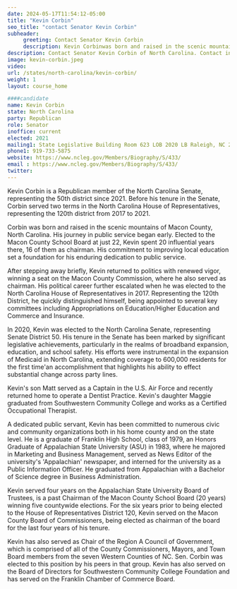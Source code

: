 ```yaml
---
date: 2024-05-17T11:54:12-05:00
title: "Kevin Corbin"
seo_title: "contact Senator Kevin Corbin"
subheader:
     greeting: Contact Senator Kevin Corbin
     description: Kevin Corbinwas born and raised in the scenic mountains of Macon County, North Carolina. He is a Republican member of the North Carolina Senate, representing the 50th district since 2021.
description: Contact Senator Kevin Corbin of North Carolina. Contact information for Kevin Corbin includes email address, phone number, and mailing address.
image: kevin-corbin.jpeg
video:
url: /states/north-carolina/kevin-corbin/
weight: 1
layout: course_home

####candidate
name: Kevin Corbin
state: North Carolina
party: Republican
role: Senator
inoffice: current
elected: 2021
mailing1: State Legislative Building Room 623 LOB 2020 LB Raleigh, NC 27603-2808
phone1: 919-733-5875
website: https://www.ncleg.gov/Members/Biography/S/433/
email : https://www.ncleg.gov/Members/Biography/S/433/
twitter:
---
```

Kevin Corbin is a Republican member of the North Carolina Senate, representing the 50th district since 2021. Before his tenure in the Senate, Corbin served two terms in the North Carolina House of Representatives, representing the 120th district from 2017 to 2021.

Corbin was born and raised in the scenic mountains of Macon County, North Carolina. His journey in public service began early. Elected to the Macon County School Board at just 22, Kevin spent 20 influential years there, 16 of them as chairman. His commitment to improving local education set a foundation for his enduring dedication to public service.

After stepping away briefly, Kevin returned to politics with renewed vigor, winning a seat on the Macon County Commission, where he also served as chairman. His political career further escalated when he was elected to the North Carolina House of Representatives in 2017. Representing the 120th District, he quickly distinguished himself, being appointed to several key committees including Appropriations on Education/Higher Education and Commerce and Insurance.

In 2020, Kevin was elected to the North Carolina Senate, representing Senate District 50. His tenure in the Senate has been marked by significant legislative achievements, particularly in the realms of broadband expansion, education, and school safety. His efforts were instrumental in the expansion of Medicaid in North Carolina, extending coverage to 600,000 residents for the first time'an accomplishment that highlights his ability to effect substantial change across party lines.

Kevin's son Matt served as a Captain in the U.S. Air Force and recently returned home to operate a Dentist Practice. Kevin's daughter Maggie graduated from Southwestern Community College and works as a Certified Occupational Therapist.

A dedicated public servant, Kevin has been committed to numerous civic and community organizations both in his home county and on the state level. He is a graduate of Franklin High School, class of 1979, an Honors Graduate of Appalachian State University (ASU) in 1983, where he majored in Marketing and Business Management, served as News Editor of the university's 'Appalachian' newspaper, and interned for the university as a Public Information Officer. He graduated from Appalachian with a Bachelor of Science degree in Business Administration.

Kevin served four years on the Appalachian State University Board of Trustees, is a past Chairman of the Macon County School Board (20 years) winning five countywide elections. For the six years prior to being elected to the House of Representatives District 120, Kevin served on the Macon County Board of Commissioners, being elected as chairman of the board for the last four years of his tenure.

Kevin has also served as Chair of the Region A Council of Government, which is comprised of all of the County Commissioners, Mayors, and Town Board members from the seven Western Counties of NC. Sen. Corbin was elected to this position by his peers in that group. Kevin has also served on the Board of Directors for Southwestern Community College Foundation and has served on the Franklin Chamber of Commerce Board.
